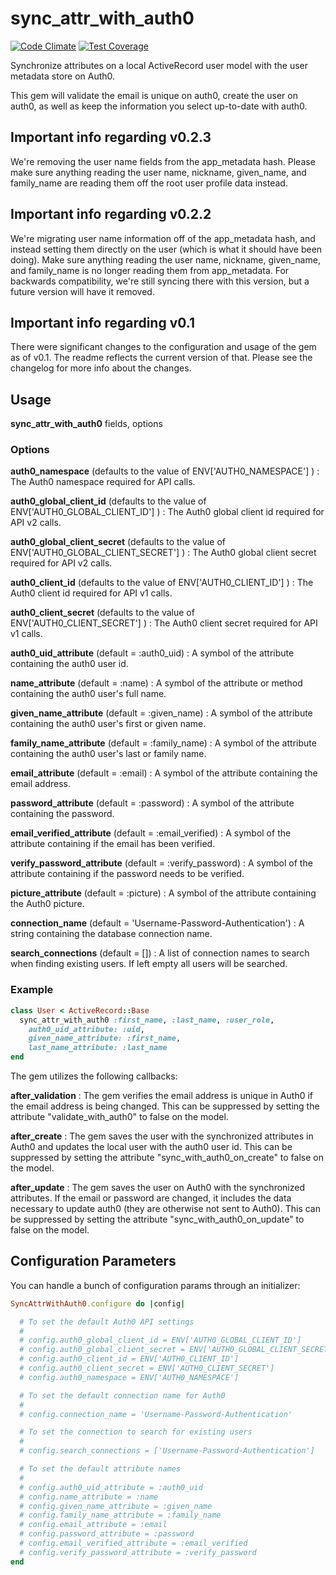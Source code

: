 # sync_attr_with_auth0
[![Code Climate](https://codeclimate.com/github/patrickmcgraw/sync_attr_with_auth0/badges/gpa.svg)](https://codeclimate.com/github/patrickmcgraw/sync_attr_with_auth0)  [![Test Coverage](https://codeclimate.com/github/patrickmcgraw/sync_attr_with_auth0/badges/coverage.svg)](https://codeclimate.com/github/patrickmcgraw/sync_attr_with_auth0)

Synchronize attributes on a local ActiveRecord user model with the user metadata store on Auth0.

This gem will validate the email is unique on auth0, create the user on auth0, as well as keep the information you select up-to-date with auth0.

## Important info regarding v0.2.3
We're removing the user name fields from the app_metadata hash.  Please make sure anything reading the user name, nickname, given_name, and family_name are reading them off the root user profile data instead.

## Important info regarding v0.2.2
We're migrating user name information off of the app_metadata hash, and instead setting them directly on the user (which is what it should have been doing). Make sure anything reading the user name, nickname, given_name, and family_name is no longer reading them from app_metadata.  For backwards compatibility, we're still syncing there with this version, but a future version will have it removed.

## Important info regarding v0.1
There were significant changes to the configuration and usage of the gem as of v0.1.  The readme reflects the current version of that. Please see the changelog for more info about the changes.

## Usage

**sync_attr_with_auth0** fields, options

### Options

**auth0_namespace** (defaults to the value of ENV['AUTH0_NAMESPACE'] )
:   The Auth0 namespace required for API calls.

**auth0_global_client_id** (defaults to the value of ENV['AUTH0_GLOBAL_CLIENT_ID'] )
:   The Auth0 global client id required for API v2 calls.

**auth0_global_client_secret** (defaults to the value of ENV['AUTH0_GLOBAL_CLIENT_SECRET'] )
:   The Auth0 global client secret required for API v2 calls.

**auth0_client_id** (defaults to the value of ENV['AUTH0_CLIENT_ID'] )
:   The Auth0 client id required for API v1 calls.

**auth0_client_secret** (defaults to the value of ENV['AUTH0_CLIENT_SECRET'] )
:   The Auth0 client secret required for API v1 calls.

**auth0_uid_attribute** (default = :auth0_uid)
:   A symbol of the attribute containing the auth0 user id.

**name_attribute** (default = :name)
:   A symbol of the attribute or method containing the auth0 user's full name.

**given_name_attribute** (default = :given_name)
:   A symbol of the attribute containing the auth0 user's first or given name.

**family_name_attribute** (default = :family_name)
:   A symbol of the attribute containing the auth0 user's last or family name.

**email_attribute** (default = :email)
:   A symbol of the attribute containing the email address.

**password_attribute** (default = :password)
:   A symbol of the attribute containing the password.

**email_verified_attribute** (default = :email_verified)
:   A symbol of the attribute containing if the email has been verified.

**verify_password_attribute** (default = :verify_password)
:   A symbol of the attribute containing if the password needs to be verified.

**picture_attribute** (default = :picture)
:   A symbol of the attribute containing the Auth0 picture.

**connection_name** (default = 'Username-Password-Authentication')
:   A string containing the database connection name.

**search_connections** (default = [])
:   A list of connection names to search when finding existing users. If left
    empty all users will be searched.

### Example
``` ruby
class User < ActiveRecord::Base
  sync_attr_with_auth0 :first_name, :last_name, :user_role,
    auth0_uid_attribute: :uid,
    given_name_attribute: :first_name,
    last_name_attribute: :last_name
end
```

The gem utilizes the following callbacks:

**after_validation**
:   The gem verifies the email address is unique in Auth0 if the email address is being changed.  This can be suppressed by setting the attribute "validate_with_auth0" to false on the model.

**after_create**
:   The gem saves the user with the synchronized attributes in Auth0 and updates the local user with the auth0 user id.  This can be suppressed by setting the attribute "sync_with_auth0_on_create" to false on the model.

**after_update**
:   The gem saves the user on Auth0 with the synchronized attributes.  If the email or password are changed, it includes the data necessary to update auth0 (they are otherwise not sent to Auth0).  This can be suppressed by setting the attribute "sync_with_auth0_on_update" to false on the model.

## Configuration Parameters

You can handle a bunch of configuration params through an initializer:

``` ruby
SyncAttrWithAuth0.configure do |config|

  # To set the default Auth0 API settings
  #
  # config.auth0_global_client_id = ENV['AUTH0_GLOBAL_CLIENT_ID']
  # config.auth0_global_client_secret = ENV['AUTH0_GLOBAL_CLIENT_SECRET']
  # config.auth0_client_id = ENV['AUTH0_CLIENT_ID']
  # config.auth0_client_secret = ENV['AUTH0_CLIENT_SECRET']
  # config.auth0_namespace = ENV['AUTH0_NAMESPACE']

  # To set the default connection name for Auth0
  #
  # config.connection_name = 'Username-Password-Authentication'

  # To set the connection to search for existing users
  #
  # config.search_connections = ['Username-Password-Authentication']

  # To set the default attribute names
  #
  # config.auth0_uid_attribute = :auth0_uid
  # config.name_attribute = :name
  # config.given_name_attribute = :given_name
  # config.family_name_attribute = :family_name
  # config.email_attribute = :email
  # config.password_attribute = :password
  # config.email_verified_attribute = :email_verified
  # config.verify_password_attribute = :verify_password
end
```
